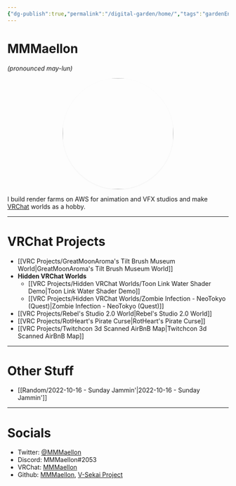 ```yaml
---
{"dg-publish":true,"permalink":"/digital-garden/home/","tags":"gardenEntry","dgHomeLink":true,"dgPassFrontmatter":false,"dgShowBacklinks":true,"dgShowLocalGraph":true}
---
```



# MMMaellon 
_(pronounced may-lun)_

<div
  style="
    border-radius: 50%;
    box-shadow: rgba(0, 0, 0, 0.06) 0px 1px 3px;
    aspect-ratio: 1/1;
    width:50%;
    margin: auto;
  "
>
            <img
            src="https://pbs.twimg.com/profile_images/1313600813302870017/eSuJtXm_.jpg"
              style="border-radius: 50%;
              height:100%;
                object-fit: cover;
              "
            />
</div>

I build render farms on AWS for animation and VFX studios and make [VRChat](https://www.vrchat.com) worlds as a hobby. 

---

# VRChat Projects

<div class="transclusion internal-embed is-loaded"><div class="markdown-embed">




- [[VRC Projects/GreatMoonAroma's Tilt Brush Museum World|GreatMoonAroma's Tilt Brush Museum World]]
- **Hidden VRChat Worlds**
	- [[VRC Projects/Hidden VRChat Worlds/Toon Link Water Shader Demo|Toon Link Water Shader Demo]]
	- [[VRC Projects/Hidden VRChat Worlds/Zombie Infection - NeoTokyo (Quest)|Zombie Infection - NeoTokyo (Quest)]]
- [[VRC Projects/Rebel's Studio 2.0 World|Rebel's Studio 2.0 World]]
- [[VRC Projects/RotHeart's Pirate Curse|RotHeart's Pirate Curse]]
- [[VRC Projects/Twitchcon 3d Scanned AirBnB Map|Twitchcon 3d Scanned AirBnB Map]]




</div></div>

---

# Other Stuff

<div class="transclusion internal-embed is-loaded"><div class="markdown-embed">




- [[Random/2022-10-16 - Sunday Jammin'|2022-10-16 - Sunday Jammin']]



</div></div>


---

# Socials
- Twitter: [@MMMaellon](https://twitter.com/MMMaellon)
- Discord: MMMaellon#2053
- VRChat: [MMMaellon](https://vrchat.com/home/user/usr_10dfc7a4-e2ed-4929-8eed-533830eced51)
- Github: [MMMaellon](https://github.com/MMMaellon), [V-Sekai Project](https://github.com/V-sekai)